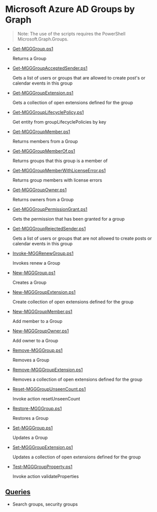 # Microsoft Azure AD Groups by Graph

> Note: The use of the scripts requires the PowerShell Microsoft.Graph.Groups.

+ [Get-MGGGroup.ps1](./Get-MGGGroup.ps1)

  Returns a Group

+ [Get-MGGGroupAcceptedSender.ps1](./Get-MGGGroupAcceptedSender.ps1)

  Gets a list of users or groups that are allowed to create post's or calendar events in this group

+ [Get-MGGGroupExtension.ps1](./Get-MGGGroupExtension.ps1)

  Gets a collection of open extensions defined for the group

+ [Get-MGGGroupLifecyclePolicy.ps1](./Get-MGGGroupLifecyclePolicy.ps1)

  Get entity from groupLifecyclePolicies by key

+ [Get-MGGGroupMember.ps1](./Get-MGGGroupMember.ps1)

  Returns members from a Group

+ [Get-MGGGroupMemberOf.ps1](./Get-MGGGroupMemberOf.ps1)

  Returns groups that this group is a member of

+ [Get-MGGGroupMemberWithLicenseError.ps1](./Get-MGGGroupMemberWithLicenseError.ps1)

  Returns group members with license errors

+ [Get-MGGGroupOwner.ps1](./Get-MGGGroupOwner.ps1)

  Returns owners from a Group

+ [Get-MGGGroupPermissionGrant.ps1](./Get-MGGGroupPermissionGrant.ps1)

  Gets the permission that has been granted for a group

+ [Get-MGGGroupRejectedSender.ps1](./Get-MGGGroupRejectedSender.ps1)

  Gets a list of users or groups that are not allowed to create posts or calendar events in this group

+ [Invoke-MGGRenewGroup.ps1](./Invoke-MGGRenewGroup.ps1)

  Invokes renew a Group

+ [New-MGGGroup.ps1](./New-MGGGroup.ps1)

  Creates a Group

+ [New-MGGGroupExtension.ps1](./New-MGGGroupExtension.ps1)

  Create collection of open extensions defined for the group

+ [New-MGGGroupMember.ps1](./New-MGGGroupMember.ps1)

  Add member to a Group

+ [New-MGGGroupOwner.ps1](./New-MGGGroupOwner.ps1)

  Add owner to a Group

+ [Remove-MGGGroup.ps1](./Remove-MGGGroup.ps1)

  Removes a Group

+ [Remove-MGGGroupExtension.ps1](./Remove-MGGGroupExtension.ps1)

  Removes a collection of open extensions defined for the group

+ [Reset-MGGGroupUnseenCount.ps1](./Reset-MGGGroupUnseenCount.ps1)

  Invoke action resetUnseenCount

+ [Restore-MGGGroup.ps1](./Restore-MGGGroup.ps1)

  Restores a Group

+ [Set-MGGGroup.ps1](./Set-MGGGroup.ps1)

  Updates a Group

+ [Set-MGGGroupExtension.ps1](./Set-MGGGroupExtension.ps1)

  Updates a collection of open extensions defined for the group

+ [Test-MGGGroupProperty.ps1](./Test-MGGGroupProperty.ps1)
  
  Invoke action validateProperties

## [Queries](./_QUERY_)

  + Search groups, security groups